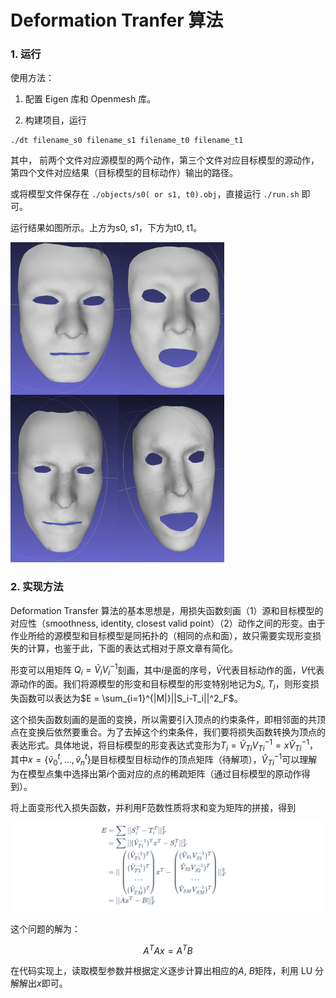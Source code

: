 # Deformation Tranfer 算法

### 1. 运行

使用方法：

1. 配置 Eigen 库和 Openmesh 库。

2. 构建项目，运行

```shell
./dt filename_s0 filename_s1 filename_t0 filename_t1
```

其中， 前两个文件对应源模型的两个动作，第三个文件对应目标模型的源动作，第四个文件对应结果（目标模型的目标动作）输出的路径。

或将模型文件保存在 `./objects/s0( or s1, t0).obj`，直接运行 `./run.sh` 即可。

运行结果如图所示。上方为s0, s1，下方为t0, t1。

<img src="README.assets/result-1740844235437-2.png" alt="result" style="zoom:50%;" />

### 2. 实现方法

Deformation Transfer 算法的基本思想是，用损失函数刻画（1）源和目标模型的对应性（smoothness, identity, closest valid point）（2）动作之间的形变。由于作业所给的源模型和目标模型是同拓扑的（相同的点和面），故只需要实现形变损失的计算，也鉴于此，下面的表达式相对于原文章有简化。

形变可以用矩阵
$`Q_i = \tilde{V}_iV^{-1}_i`$刻画，其中$i$是面的序号，$`\tilde V`$代表目标动作的面，$`V`$代表源动作的面。我们将源模型的形变和目标模型的形变特别地记为$`S_i`$, $`T_i`$，则形变损失函数可以表达为$`E = \sum_{i=1}^{|M|}||S_i-T_i||^2_F`$。

这个损失函数刻画的是面的变换，所以需要引入顶点的约束条件，即相邻面的共顶点在变换后依然要重合。为了去掉这个约束条件，我们要将损失函数转换为顶点的表达形式。具体地说，将目标模型的形变表达式变形为$`T_i = \tilde V_{Ti}V_{Ti}^{-1} = x\hat V_{Ti}^{-1}`$，其中$`x = \{\tilde v^t_0,...,\tilde v^t_n\}`$是目标模型目标动作的顶点矩阵（待解项），$`\hat V_{Ti}^{-1}`$可以理解为在模型点集中选择出第$i$个面对应的点的稀疏矩阵（通过目标模型的原动作得到）。

将上面变形代入损失函数，并利用F范数性质将求和变为矩阵的拼接，得到

<img src="README.assets/formula1.png" alt="result" style="zoom:50%;" />

这个问题的解为：

$$A^TAx=A^TB$$

在代码实现上，读取模型参数并根据定义逐步计算出相应的$`A`$, $`B`$矩阵，利用 LU 分解解出$x$即可。
